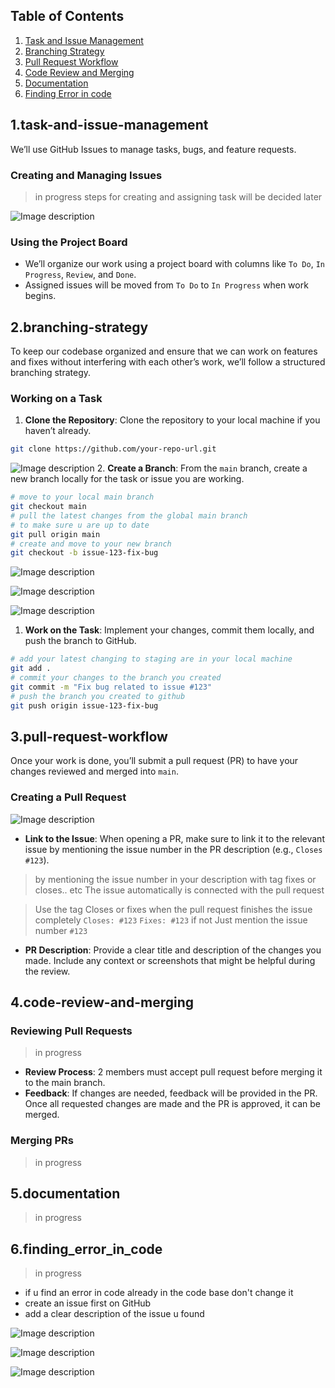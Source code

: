 ## Table of Contents

1. [Task and Issue Management](#1.task-and-issue-management)
2. [Branching Strategy](#2.branching-strategy)
3. [Pull Request Workflow](#3.pull-request-workflow)
4. [Code Review and Merging](#4.code-review-and-merging)
5. [Documentation](#5.documentation)
6. [Finding Error in code](#6.finding_error_in_code)

## 1.task-and-issue-management

We’ll use GitHub Issues to manage tasks, bugs, and feature requests.

### Creating and Managing Issues
> in progress 
> steps for creating and assigning task will be decided later

![Image description](https://dev-to-uploads.s3.amazonaws.com/uploads/articles/zveekxs9wlo3q38es1m7.png)
### Using the Project Board

- We’ll organize our work using a project board with columns like `To Do`, `In Progress`, `Review`, and `Done`.
- Assigned issues will be moved from `To Do` to `In Progress` when work begins.

## 2.branching-strategy

To keep our codebase organized and ensure that we can work on features and fixes without interfering with each other’s work, we’ll follow a structured branching strategy.

### Working on a Task

1. **Clone the Repository**: Clone the repository to your local machine if you haven’t already.
```bash
git clone https://github.com/your-repo-url.git
```

![Image description](https://dev-to-uploads.s3.amazonaws.com/uploads/articles/yicodeep262wnheqrrym.png)
2. **Create a Branch**: From the `main` branch, create a new branch locally for the task or issue you are working.
```bash
# move to your local main branch
git checkout main 
# pull the latest changes from the global main branch
# to make sure u are up to date
git pull origin main 
# create and move to your new branch 
git checkout -b issue-123-fix-bug
```

![Image description](https://dev-to-uploads.s3.amazonaws.com/uploads/articles/8888x42nvol3ulaei9jg.png)

![Image description](https://dev-to-uploads.s3.amazonaws.com/uploads/articles/zobirfjcbyxym057xq8i.png)

![Image description](https://dev-to-uploads.s3.amazonaws.com/uploads/articles/ua12d0bv9lzcpgmgdpmi.png)


1. **Work on the Task**: Implement your changes, commit them locally, and push the branch to GitHub.
```bash
# add your latest changing to staging are in your local machine
git add . 
# commit your changes to the branch you created
git commit -m "Fix bug related to issue #123" 
# push the branch you created to github
git push origin issue-123-fix-bug 
```
## 3.pull-request-workflow

Once your work is done, you’ll submit a pull request (PR) to have your changes reviewed and merged into `main`.

### Creating a Pull Request

![Image description](https://dev-to-uploads.s3.amazonaws.com/uploads/articles/p36s3ycwuqq3k3s50yvl.png)

- **Link to the Issue**: When opening a PR, make sure to link it to the relevant issue by mentioning the issue number in the PR description (e.g., `Closes #123`).

> by mentioning the issue number in your description with tag fixes or closes.. etc
> The issue automatically is connected with the pull request

> Use the tag Closes or fixes when the pull 
> request finishes the issue completely `Closes: #123` `Fixes: #123`
> if not 
> Just mention the issue number `#123`

- **PR Description**: Provide a clear title and description of the changes you made. Include any context or screenshots that might be helpful during the review.


## 4.code-review-and-merging

### Reviewing Pull Requests

>  in progress
- **Review Process**: 2 members must accept pull request before merging it to the main branch.
- **Feedback**: If changes are needed, feedback will be provided in the PR. Once all requested changes are made and the PR is approved, it can be merged.

### Merging PRs

> in progress

## 5.documentation

>  in progress

## 6.finding_error_in_code

> in progress
- if u find an error in code already in the code base don't change it 
- create an issue first on GitHub
- add a clear description of the issue u found

![Image description](https://dev-to-uploads.s3.amazonaws.com/uploads/articles/3uvs7a50a9284cpc580v.png)

![Image description](https://dev-to-uploads.s3.amazonaws.com/uploads/articles/1kt7uagse6gg6028g4fp.png)

![Image description](https://dev-to-uploads.s3.amazonaws.com/uploads/articles/1i6rmtaoeepyllshe4vi.png)